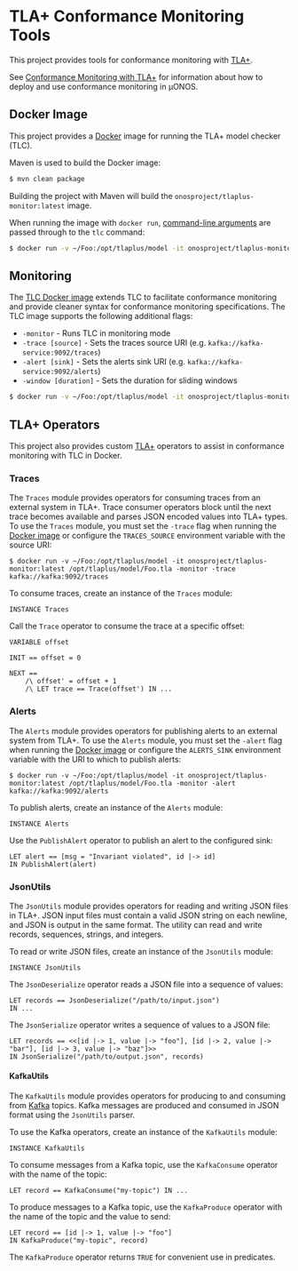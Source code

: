 # TLA+ Conformance Monitoring Tools

This project provides tools for conformance monitoring with [TLA+].

See [Conformance Monitoring with TLA+](docs/README.md) for information about how to deploy and
use conformance monitoring in µONOS.

## Docker Image

This project provides a [Docker] image for running the TLA+ model checker (TLC).

Maven is used to build the Docker image:

```bash
$ mvn clean package
```

Building the project with Maven will build the `onosproject/tlaplus-monitor:latest` image.

When running the image with `docker run`, [command-line arguments](https://lamport.azurewebsites.net/tla/current-tools.pdf)
are passed through to the `tlc` command:

```bash
$ docker run -v ~/Foo:/opt/tlaplus/model -it onosproject/tlaplus-monitor:latest /opt/tlaplus/model/Foo.tla
```

## Monitoring

The [TLC Docker image](#docker-image) extends TLC to facilitate conformance monitoring and
provide cleaner syntax for conformance monitoring specifications. The TLC image supports
the following additional flags:
* `-monitor` - Runs TLC in monitoring mode
* `-trace [source]` - Sets the traces source URI (e.g. `kafka://kafka-service:9092/traces`)
* `-alert [sink]` - Sets the alerts sink URI (e.g. `kafka://kafka-service:9092/alerts`)
* `-window [duration]` - Sets the duration for sliding windows

```bash
$ docker run -v ~/Foo:/opt/tlaplus/model -it onosproject/tlaplus-monitor:latest /opt/tlaplus/model/Foo.tla -monitor -trace kafka://kafka:9092/traces
```

## TLA+ Operators

This project also provides custom [TLA+] operators to assist in conformance
monitoring with TLC in Docker.

### Traces

The `Traces` module provides operators for consuming traces from an external system
in TLA+. Trace consumer operators block until the next trace becomes available and
parses JSON encoded values into TLA+ types. To use the `Traces` module, you must
set the `-trace` flag when running the [Docker image](#docker-image) or configure
the `TRACES_SOURCE` environment variable with the source URI:

```
$ docker run -v ~/Foo:/opt/tlaplus/model -it onosproject/tlaplus-monitor:latest /opt/tlaplus/model/Foo.tla -monitor -trace kafka://kafka:9092/traces
```

To consume traces, create an instance of the `Traces` module:

```
INSTANCE Traces
```

Call the `Trace` operator to consume the trace at a specific offset:

```
VARIABLE offset

INIT == offset = 0

NEXT ==
    /\ offset' = offset + 1
    /\ LET trace == Trace(offset') IN ...
```

### Alerts

The `Alerts` module provides operators for publishing alerts to an external system
from TLA+. To use the `Alerts` module, you must set the `-alert` flag when running
the [Docker image](#docker-image) or configure the `ALERTS_SINK` environment
variable with the URI to which to publish alerts:

```
$ docker run -v ~/Foo:/opt/tlaplus/model -it onosproject/tlaplus-monitor:latest /opt/tlaplus/model/Foo.tla -monitor -alert kafka://kafka:9092/alerts
```

To publish alerts, create an instance of the `Alerts` module:

```
INSTANCE Alerts
```

Use the `PublishAlert` operator to publish an alert to the configured sink:

```
LET alert == [msg = "Invariant violated", id |-> id]
IN PublishAlert(alert)
```

### JsonUtils

The `JsonUtils` module provides operators for reading and writing JSON files in
TLA+. JSON input files must contain a valid JSON string on each newline, and JSON
is output in the same format. The utility can read and write records, sequences,
strings, and integers.

To read or write JSON files, create an instance of the `JsonUtils` module:

```
INSTANCE JsonUtils
```

The `JsonDeserialize` operator reads a JSON file into a sequence of values:

```
LET records == JsonDeserialize("/path/to/input.json")
IN ...
```

The `JsonSerialize` operator writes a sequence of values to a JSON file:

```
LET records == <<[id |-> 1, value |-> "foo"], [id |-> 2, value |-> "bar"], [id |-> 3, value |-> "baz"]>>
IN JsonSerialize("/path/to/output.json", records)
```

#### KafkaUtils

The `KafkaUtils` module provides operators for producing to and consuming from
[Kafka] topics. Kafka messages are produced and consumed in JSON format using
the `JsonUtils` parser.

To use the Kafka operators, create an instance of the `KafkaUtils` module:

```
INSTANCE KafkaUtils
```

To consume messages from a Kafka topic, use the `KafkaConsume` operator with
the name of the topic:

```
LET record == KafkaConsume("my-topic") IN ...
```

To produce messages to a Kafka topic, use the `KafkaProduce` operator with the
name of the topic and the value to send:

```
LET record == [id |-> 1, value |-> "foo"]
IN KafkaProduce("my-topic", record)
```

The `KafkaProduce` operator returns `TRUE` for convenient use in predicates.

[Docker]: https://www.docker.com/
[TLA+]: https://lamport.azurewebsites.net/tla/tla.html
[Kafka]: https://kafka.apache.org/
